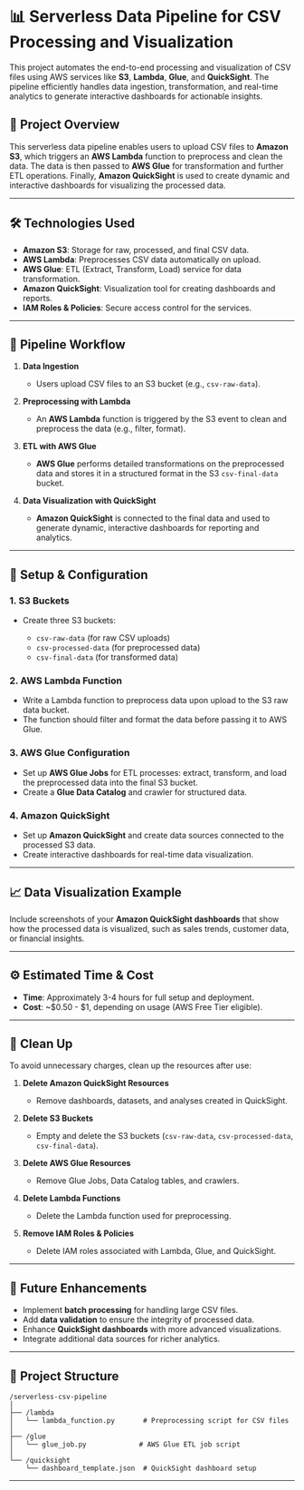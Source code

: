 
# 📊 **Serverless Data Pipeline for CSV Processing and Visualization**

This project automates the end-to-end processing and visualization of CSV files using AWS services like **S3**, **Lambda**, **Glue**, and **QuickSight**. The pipeline efficiently handles data ingestion, transformation, and real-time analytics to generate interactive dashboards for actionable insights.

## 🌟 **Project Overview**

This serverless data pipeline enables users to upload CSV files to **Amazon S3**, which triggers an **AWS Lambda** function to preprocess and clean the data. The data is then passed to **AWS Glue** for transformation and further ETL operations. Finally, **Amazon QuickSight** is used to create dynamic and interactive dashboards for visualizing the processed data.

---

## 🛠️ **Technologies Used**

* **Amazon S3**: Storage for raw, processed, and final CSV data.
* **AWS Lambda**: Preprocesses CSV data automatically on upload.
* **AWS Glue**: ETL (Extract, Transform, Load) service for data transformation.
* **Amazon QuickSight**: Visualization tool for creating dashboards and reports.
* **IAM Roles & Policies**: Secure access control for the services.

---

## 🚀 **Pipeline Workflow**

1. **Data Ingestion**

   * Users upload CSV files to an S3 bucket (e.g., `csv-raw-data`).

2. **Preprocessing with Lambda**

   * An **AWS Lambda** function is triggered by the S3 event to clean and preprocess the data (e.g., filter, format).

3. **ETL with AWS Glue**

   * **AWS Glue** performs detailed transformations on the preprocessed data and stores it in a structured format in the S3 `csv-final-data` bucket.

4. **Data Visualization with QuickSight**

   * **Amazon QuickSight** is connected to the final data and used to generate dynamic, interactive dashboards for reporting and analytics.

---

## 🔧 **Setup & Configuration**

### 1. **S3 Buckets**

* Create three S3 buckets:

  * `csv-raw-data` (for raw CSV uploads)
  * `csv-processed-data` (for preprocessed data)
  * `csv-final-data` (for transformed data)

### 2. **AWS Lambda Function**

* Write a Lambda function to preprocess data upon upload to the S3 raw data bucket.
* The function should filter and format the data before passing it to AWS Glue.

### 3. **AWS Glue Configuration**

* Set up **AWS Glue Jobs** for ETL processes: extract, transform, and load the preprocessed data into the final S3 bucket.
* Create a **Glue Data Catalog** and crawler for structured data.

### 4. **Amazon QuickSight**

* Set up **Amazon QuickSight** and create data sources connected to the processed S3 data.
* Create interactive dashboards for real-time data visualization.

---

## 📈 **Data Visualization Example**

Include screenshots of your **Amazon QuickSight dashboards** that show how the processed data is visualized, such as sales trends, customer data, or financial insights.

---

## ⚙️ **Estimated Time & Cost**

* **Time**: Approximately 3-4 hours for full setup and deployment.
* **Cost**: \~\$0.50 - \$1, depending on usage (AWS Free Tier eligible).

---

## 🧹 **Clean Up**

To avoid unnecessary charges, clean up the resources after use:

1. **Delete Amazon QuickSight Resources**

   * Remove dashboards, datasets, and analyses created in QuickSight.

2. **Delete S3 Buckets**

   * Empty and delete the S3 buckets (`csv-raw-data`, `csv-processed-data`, `csv-final-data`).

3. **Delete AWS Glue Resources**

   * Remove Glue Jobs, Data Catalog tables, and crawlers.

4. **Delete Lambda Functions**

   * Delete the Lambda function used for preprocessing.

5. **Remove IAM Roles & Policies**

   * Delete IAM roles associated with Lambda, Glue, and QuickSight.

---

## 📝 **Future Enhancements**

* Implement **batch processing** for handling large CSV files.
* Add **data validation** to ensure the integrity of processed data.
* Enhance **QuickSight dashboards** with more advanced visualizations.
* Integrate additional data sources for richer analytics.

---

## 📂 **Project Structure**

```
/serverless-csv-pipeline
│
├── /lambda
│   └── lambda_function.py       # Preprocessing script for CSV files
│
├── /glue
│   └── glue_job.py             # AWS Glue ETL job script
│
└── /quicksight
    └── dashboard_template.json  # QuickSight dashboard setup
```

---

